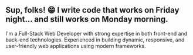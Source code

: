 ## Sup, folks! 😁 I write code that works on Friday night… and still works on Monday morning.

I'm a Full-Stack Web Developer with strong expertise in both front-end and back-end technologies. Experienced in building dynamic, responsive, and user-friendly web applications using modern frameworks.

<!--
**japhg/japhg** is a ✨ _special_ ✨ repository because its `README.md` (this file) appears on your GitHub profile.

Here are some ideas to get you started:

- 🔭 I’m currently working on ...
- 🌱 I’m currently learning ...
- 👯 I’m looking to collaborate on ...
- 🤔 I’m looking for help with ...
- 💬 Ask me about ...
- 📫 How to reach me: ...
- 😄 Pronouns: ...
- ⚡ Fun fact: ...
-->
